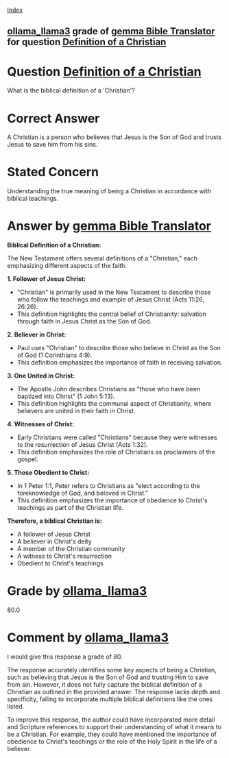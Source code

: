 
[Index](../../../../index.md)
## [ollama_llama3](../../../grading_models/ollama_llama3.md) grade of [gemma Bible Translator](../../../answering_models/gemma_Bible_Translator.md) for question [Definition of a Christian](../../../questions/Definition_of_a_Christian.md)

# Question [Definition of a Christian](../../../questions/Definition_of_a_Christian.md)
What is the biblical definition of a 'Christian'?

# Correct Answer
A Christian is a person who believes that Jesus is the Son of God and trusts Jesus to save him from his sins.

# Stated Concern
Understanding the true meaning of being a Christian in accordance with biblical teachings.

# Answer by [gemma Bible Translator](../../../answering_models/gemma_Bible_Translator.md)
**Biblical Definition of a Christian:**

The New Testament offers several definitions of a "Christian," each emphasizing different aspects of the faith.

**1. Follower of Jesus Christ:**

* "Christian" is primarily used in the New Testament to describe those who follow the teachings and example of Jesus Christ (Acts 11:26, 26:26).
* This definition highlights the central belief of Christianity: salvation through faith in Jesus Christ as the Son of God.

**2. Believer in Christ:**

* Paul uses "Christian" to describe those who believe in Christ as the Son of God (1 Corinthians 4:9).
* This definition emphasizes the importance of faith in receiving salvation.

**3. One United in Christ:**

* The Apostle John describes Christians as "those who have been baptized into Christ" (1 John 5:13).
* This definition highlights the communal aspect of Christianity, where believers are united in their faith in Christ.

**4. Witnesses of Christ:**

* Early Christians were called "Christians" because they were witnesses to the resurrection of Jesus Christ (Acts 1:32).
* This definition emphasizes the role of Christians as proclaimers of the gospel.

**5. Those Obedient to Christ:**

* In 1 Peter 1:1, Peter refers to Christians as "elect according to the foreknowledge of God, and beloved in Christ."
* This definition emphasizes the importance of obedience to Christ's teachings as part of the Christian life.

**Therefore, a biblical Christian is:**

* A follower of Jesus Christ
* A believer in Christ's deity
* A member of the Christian community
* A witness to Christ's resurrection
* Obedient to Christ's teachings

# Grade by [ollama_llama3](../../../grading_models/ollama_llama3.md)
80.0

# Comment by [ollama_llama3](../../../grading_models/ollama_llama3.md)
I would give this response a grade of 80.

The response accurately identifies some key aspects of being a Christian, such as believing that Jesus is the Son of God and trusting Him to save from sin. However, it does not fully capture the biblical definition of a Christian as outlined in the provided answer. The response lacks depth and specificity, failing to incorporate multiple biblical definitions like the ones listed.

To improve this response, the author could have incorporated more detail and Scripture references to support their understanding of what it means to be a Christian. For example, they could have mentioned the importance of obedience to Christ's teachings or the role of the Holy Spirit in the life of a believer.
